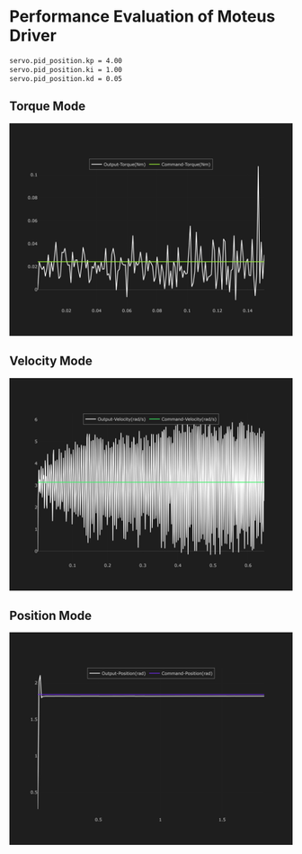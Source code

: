 ﻿# Performance Evaluation of Moteus Driver

```
servo.pid_position.kp = 4.00
servo.pid_position.ki = 1.00
servo.pid_position.kd = 0.05
```

## Torque Mode

![Torque Control Step Response](./images/torque_moteus_20240802.png)

## Velocity Mode

![Velocity Control Step Response](./images/velocity_moteus_20240802.png)

## Position Mode

![Position Control Step Response](./images/position_moteus_20240805.png)
